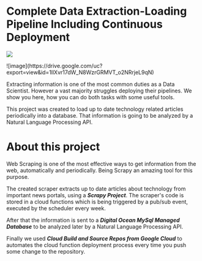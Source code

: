 # Complete Data Extraction-Loading Pipeline Including Continuous Deployment
<p>
    <img src="https://drive.google.com/uc?export=view&id=1llXvr17dW_N8WzrGRMVT_o2NRrjeL9qN" />
</p>
![image](https://drive.google.com/uc?export=view&id=1llXvr17dW_N8WzrGRMVT_o2NRrjeL9qN)

Extracting information is one of the most common duties as a Data Scientist. However a vast majority struggles deploying their pipelines. We show you here, how you can do both tasks with some useful tools.

This project was created to load up to date technology related articles periodically into a database. That information is going to be analyzed  by a Natural Language Processing API.


# About this project

Web Scraping is one of the most effective ways to get information from the web, automatically and periodically. Being Scrapy an amazing tool for this purpose.

The created scraper extracts up to date articles about technology from important news portals, using a ***Scrapy Project***. The scraper's code is stored in a cloud functions which is being triggered by a pub/sub event, executed by the scheduler every week.  

After that the information is sent to a ***Digital Ocean MySql Managed Database*** to be analyzed later by a Natural Language Processing API. 

Finally we used ***Cloud Build and Source Repos from Google Cloud*** to automates the cloud function deployment process every time you push some change to the repository.
